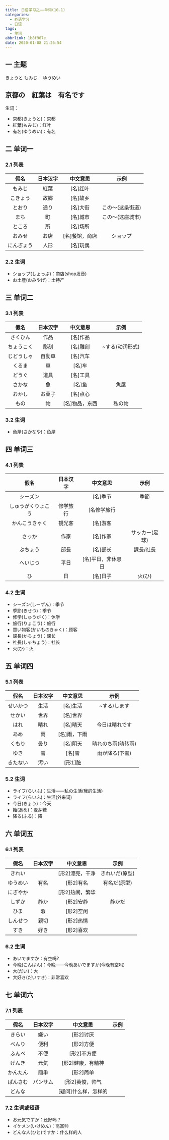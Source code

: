 ```yaml
---
title: 日语学习之——单词(10.1)
categories:
  - 外语学习
  - 日语
tags:
  - 单词
abbrlink: 1b8f907e
date: 2020-01-08 21:26:54
---
```

## 一 主题

きょうと			もみじ			　ゆうめい

## 京都の　紅葉は　有名です

<!--more-->

生词：  

* 京都(きょうと)：京都
* 紅葉(もみじ)：红叶
* 有名(ゆうめい)：有名

## 二 单词一

### 2.1 列表

|    假名    | 日本汉字 |    中文意思    |       示例       |
| :--------: | :------: | :------------: | :--------------: |
|   もみじ   |   紅葉   |    [名]红叶    |                  |
|  こきょう  |   故郷   |    [名]故乡    |                  |
|   とおり   |   通り   |    [名]大街    | この～(这条街道) |
|    まち    |    町    |    [名]城市    | この～(这座城市) |
|   ところ   |    所    |    [名]场所    |                  |
|   おみせ   |   お店   | [名]餐馆，商店 |     ショップ     |
| にんぎょう |   人形   |    [名]玩偶    |                  |

### 2.2 生词

* ショップ(しょっぷ)：商店(shop发音)
* お土産(おみやげ)：土特产

## 三 单词二

### 3.1 列表

|    假名    | 日本汉字 |    中文意思    |      示例       |
| :--------: | :------: | :------------: | :-------------: |
|  さくひん  |   作品   |    [名]作品    |                 |
| ちょうこく |   彫刻   |    [名]雕刻    | ~する(动词形式) |
| じどうしゃ |  自動車  |    [名]汽车    |                 |
|   くるま   |    車    |     [名]车     |                 |
|   どうぐ   |   道具   |    [名]工具    |                 |
|   さかな   |    魚    |     [名]鱼     |      魚屋       |
|   おかし   |  お菓子  |    [名]点心    |                 |
|    もの    |    物    | [名]物品，东西 |     私の物      |

### 3.2 生词

* 魚屋(さかなや)：鱼屋

## 四 单词三

### 4.1 列表

|        假名        | 日本汉字 |      中文意思      |      示例      |
| :----------------: | :------: | :----------------: | :------------: |
|      シーズン      |          |      [名]季节      |      季節      |
| しゅうがくりょこう | 修学旅行 |    [名修学旅行     |                |
|   かんこうきゃく   |  観光客  |      [名]游客      |                |
|       さっか       |   作家   |      [名]作家      | サッカー(足球) |
|      ぶちょう      |   部長   |      [名]部长      |   課長/社長    |
|      へいじつ      |   平日   | [名]平日，非休息日 |                |
|         ひ         |    日    |      [名]日子      |     火(ひ)     |

### 4.2 生词

* シーズン(しーずん)：季节
* 季節(きせつ)：季节
* 修学(しゅうがく)：休学
* 旅行(りょこう)：旅行
* 買い物客(かいものきゃく)：顾客
* 課長(かちょう)：课长
* 社長(しゃちょう)：社长
* 火(ひ)：火

## 五 单词四

### 5.1 列表

|   假名   | 日本汉字 |   中文意思   |        示例        |
| :------: | :------: | :----------: | :----------------: |
| せいかつ |   生活   |   [名]生活   |    ~する/します    |
|  せかい  |   世界   |   [名]世界   |                    |
|   はれ   |   晴れ   |   [名]晴天   |   今日は晴れです   |
|   あめ   |    雨    | [名]雨，下雨 |                    |
|  くもり  |   曇り   |   [名]阴天   | 晴れのち雨(晴转雨) |
|   ゆき   |    雪    |    [名]雪    |   雨が降る(下雪)   |
| きたない |   汚い   |   [形1]脏    |                    |

### 5.2 生词

* ライフ(らいふ)：生活——私の生活(我的生活)
* ライフ(らいふ)：生活(外来词)
* 今日(きょう)：今天
* 飴(あめ)：麦芽糖
* 降る(ふる)：降

## 六 单词五

### 6.1 列表

|   假名   | 日本汉字 |    中文意思     |      示例      |
| :------: | :------: | :-------------: | :------------: |
|  きれい  |          | [形2]漂亮，干净 | きれいだ(原型) |
| ゆうめい |   有名   |    [形2]有名    |  有名だ(原型)  |
| にぎやか |          | [形2]热闹，繁华 |                |
|  しずか  |   静か   |    [形2]安静    |     静かだ     |
|   ひま   |    暇    |    [形2]空闲    |                |
| しんせつ |   親切   |    [形2]热情    |                |
|   すき   |   好き   |    [形2]喜欢    |                |

### 6.2 生词

* あいでますか：有空吗?
* 今晩(こんばん)：今晚——今晩あいでますか(今晚有空吗)
* 大(だい)：大
* 大好き(だいすき)：非常喜欢

## 七 单词六

### 7.1 列表

|   假名   | 日本汉字 |       中文意思       | 示例 |
| :------: | :------: | :------------------: | :--: |
|  きらい  |   嫌い   |      [形2]讨厌       |      |
|  べんり  |   便利   |      [形2]方便       |      |
|  ふんべ  |   不便   |     [形2]不方便      |      |
|  げんき  |   元気   |  [形2]健康，有精神   |      |
| かんたん |   簡単   |      [形2]简单       |      |
| ぱんさむ | パンサム |   [形2]英俊，帅气    |      |
|  どんな  |          | [疑问]什么样，怎样的 |      |

### 7.2 生词或短语

* お元気ですか：还好吗？
* イケメン(いけめん)：高富帅
* どんな人(ひと)ですか：什么样的人